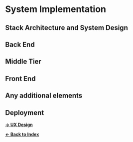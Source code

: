 # System Implementation

## Stack Architecture and System Design

## Back End

## Middle Tier


## Front End

## Any additional elements

## Deployment



**[&rarr; UX Design](https://github.com/jamesrw94/UoB_group_project/blob/main/UX_Design)**

**[&larr; Back to Index](https://github.com/jamesrw94/UoB_group_project)**
